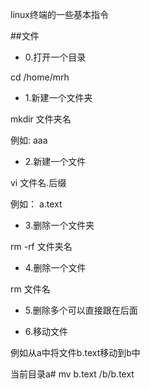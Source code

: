 linux终端的一些基本指令

##文件
*  0.打开一个目录  

cd /home/mrh

*  1.新建一个文件夹

mkdir 文件夹名

例如:
aaa

*  2.新建一个文件

vi 文件名.后缀

例如：
a.text

*  3.删除一个文件夹

rm -rf 文件夹名

*  4.删除一个文件

rm 文件名

*  5.删除多个可以直接跟在后面

*  6.移动文件

例如从a中将文件b.text移动到b中

当前目录a# mv b.text /b/b.text

